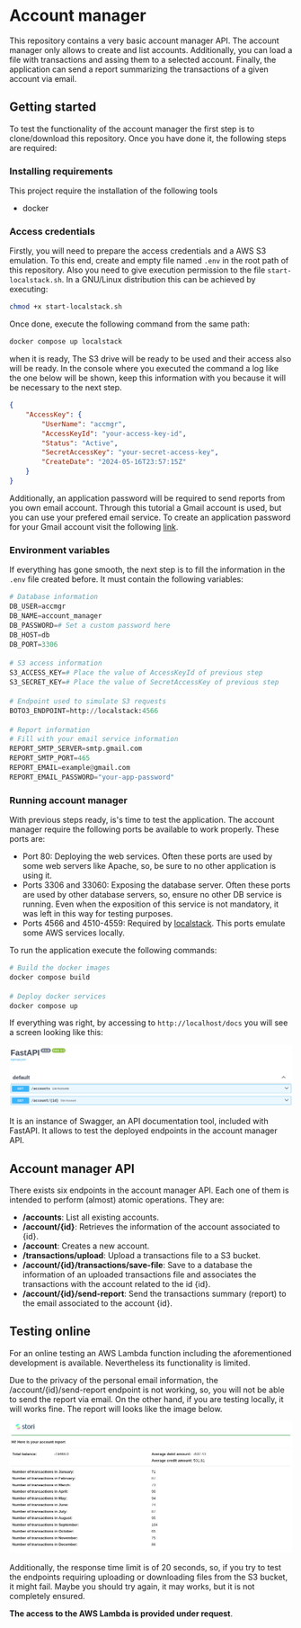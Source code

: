 # Account manager

This repository contains a very basic account manager API. The account manager only allows to create and list accounts. Additionally, you can load a file with transactions and assing them to a selected account. Finally, the application can send a report summarizing the transactions of a given account via email.

## Getting started

To test the functionality of the account manager the first step is to clone/download this repository. Once you have done it, the following steps are required:

### Installing requirements

This project require the installation of the following tools

- docker

### Access credentials

Firstly, you will need to prepare the access credentials and a AWS S3 emulation. To this end, create and empty file named `.env` in the root path of this repository. Also you need to give execution permission to the file `start-localstack.sh`. In a GNU/Linux distribution this can be achieved by executing:

``` bash
chmod +x start-localstack.sh
```

Once done, execute the following command from the same path:

``` bash
docker compose up localstack
```

when it is ready, The S3 drive will be ready to be used and their access also will be ready. In the console where you executed the command a log like the one below will be shown, keep this information with you because it will be necessary to the next step.

``` json
{
    "AccessKey": {
        "UserName": "accmgr",
        "AccessKeyId": "your-access-key-id",
        "Status": "Active",
        "SecretAccessKey": "your-secret-access-key",
        "CreateDate": "2024-05-16T23:57:15Z"
    }
}
```

Additionally, an application password will be required to send reports from you own email account. Through this tutorial a Gmail account is used, but you can use your prefered email service. To create an application password for your Gmail account visit the following [link](https://accounts.google.com/v3/signin/challenge/pwd?continue=https://myaccount.google.com/apppasswords&service=accountsettings).

### Environment variables

If everything has gone smooth, the next step is to fill the information in the `.env` file created before. It must contain the following variables:

``` python
# Database information
DB_USER=accmgr
DB_NAME=account_manager
DB_PASSWORD=# Set a custom password here
DB_HOST=db
DB_PORT=3306

# S3 access information
S3_ACCESS_KEY=# Place the value of AccessKeyId of previous step
S3_SECRET_KEY=# Place the value of SecretAccessKey of previous step

# Endpoint used to simulate S3 requests
BOTO3_ENDPOINT=http://localstack:4566

# Report information
# Fill with your email service information
REPORT_SMTP_SERVER=smtp.gmail.com
REPORT_SMTP_PORT=465
REPORT_EMAIL=example@gmail.com
REPORT_EMAIL_PASSWORD="your-app-password"
```

### Running account manager

With previous steps ready, is's time to test the application. The account manager require the following ports be available to work properly. These ports are:

- Port 80: Deploying the web services. Often these ports are used by some web servers like Apache, so, be sure to no other application is using it.
- Ports 3306 and 33060: Exposing the database server. Often these ports are used by other database servers, so, ensure no other DB service is running. Even when the exposition of this service is not mandatory, it was left in this way for testing purposes.
- Ports 4566 and 4510-4559: Required by [localstack](https://www.localstack.cloud/). This ports emulate some AWS services locally.

To run the application execute the following commands:

``` bash
# Build the docker images
docker compose build

# Deploy docker services
docker compose up
```

If everything was right, by accessing to `http://localhost/docs` you will see a screen looking like this:

![Swagger](assets/swagger.png "Account manager swagger")

It is an instance of Swagger, an API documentation tool, included with FastAPI. It allows to test the deployed endpoints in the account manager API.

## Account manager API

There exists six endpoints in the account manager API. Each one of them is intended to perform (almost) atomic operations. They are:

- **/accounts**: List all existing accounts.
- **/account/{id}**: Retrieves the information of the account associated to {id}.
- **/account**: Creates a new account.
- **/transactions/upload**: Upload a transactions file to a S3 bucket.
- **/account/{id}/transactions/save-file**: Save to a database the information of an uploaded transactions file and associates the transactions with the account related to the id {id}.
- **/account/{id}/send-report**: Send the transactions summary (report) to the email associated to the account {id}.

## Testing online

For an online testing an AWS Lambda function including the aforementioned development is available. Nevertheless its functionality is limited. 

Due to the privacy of the personal email information, the /account/{id}/send-report endpoint is not working, so, you will not be able to send the report via email. On the other hand, if you are testing locally, it will works fine. The report will looks like the image below.

![Report](assets/report.png "Report example")

Additionally, the response time limit is of 20 seconds, so, if you try to test the endpoints requiring uploading or downloading files from the S3 bucket, it might fail. Maybe you should try again, it may  works, but it is not completely ensured.

**The access to the AWS Lambda is provided under request**.